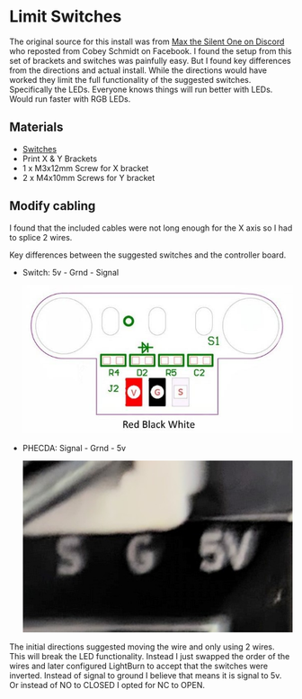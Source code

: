 # Limit Switches

The original source for this install was from [Max the Silent One on Discord](https://discord.com/channels/969282195552346202/1072919846850932756/1163711218494746735) who reposted from Cobey Schmidt on Facebook.  I found the setup from this set of brackets and switches was painfully easy.  But I found key differences from the directions and actual install.  While the directions would have worked they limit the full functionality of the suggested switches.  Specifically the LEDs.  Everyone knows things will run better with LEDs.  Would run faster with RGB LEDs.

## Materials

- [Switches](https://www.amazon.com/dp/B07PCN6T6F/ref=cm_sw_r_as_gl_apa_gl_i_WW6GRJDX7JXWW3QNT4D0?linkCode=ml1&tag=geeksatlarge-20)
- Print X & Y Brackets
- 1 x M3x12mm Screw for X bracket
- 2 x M4x10mm Screws for Y bracket

## Modify cabling

I found that the included cables were not long enough for the X axis so I had to splice 2 wires.

Key differences between the suggested switches and the controller board.

- Switch: 5v - Grnd - Signal

  ![switch](switch.jpg)

- PHECDA: Signal - Grnd - 5v

  ![main board](mainboard.png)

The initial directions suggested moving the wire and only using 2 wires.  This will break the LED functionality.  Instead I just swapped the order of the wires and later configured LightBurn to accept that the switches were inverted.  Instead of signal to ground I believe that means it is signal to 5v.  Or instead of NO to CLOSED I opted for NC to OPEN.

